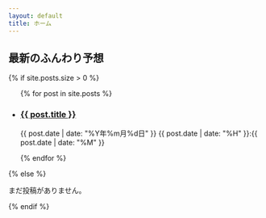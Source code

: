 ```yaml
---
layout: default
title: ホーム
---
```


## 最新のふんわり予想

{% if site.posts.size > 0 %}
  <ul class="post-list">
    {% for post in site.posts %}
      <li>
        <h3>
          <a href="{{ post.url | relative_url }}">
            {{ post.title }}
          </a>
        </h3>
        <p class="post-meta">
          <time datetime="{{ post.date | date_to_xmlschema }}">
            {{ post.date | date: "%Y年%m月%d日" }}
            {{ post.date | date: "%H" }}:{{ post.date | date: "%M" }}
          </time>
        </p>
      </li>
    {% endfor %}
  </ul>
{% else %}
  <p>まだ投稿がありません。</p>
{% endif %}
